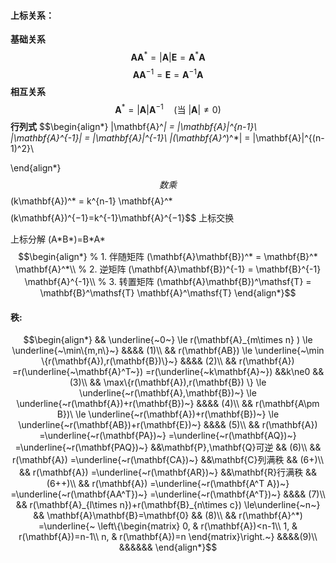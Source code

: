

#### 上标关系：
**基础关系**
$$\mathbf{A}\mathbf{A}^* = |\mathbf{A}| \mathbf{E} = \mathbf{A}^*\mathbf{A}$$
$$\mathbf{A}\mathbf{A}^{-1} = \mathbf{E} = \mathbf{A}^{-1}\mathbf{A}$$
**相互关系**
$$\mathbf{A}^* = |\mathbf{A}| \mathbf{A}^{-1} \quad (\text{当 } |\mathbf{A}| \neq 0)$$
**行列式**
$$\begin{align*}
|\mathbf{A}^*| = |\mathbf{A}|^{n-1}\\
|\mathbf{A}^{-1}| = |\mathbf{A}|^{-1}\\
|(\mathbf{A}^*)^*| = |\mathbf{A}|^{(n-1)^2}\\

\end{align*}$$
数乘
$$(k\mathbf{A})^* = k^{n-1} \mathbf{A}^*$$
$$(k\mathbf{A})^{−1}=k^{-1}​\mathbf{A}^{−1}$$
上标交换

上标分解
(A\*B\*)=B\*A\*
$$\begin{align*}
% 1. 伴随矩阵
(\mathbf{A}\mathbf{B})^* = \mathbf{B}^* \mathbf{A}^*\\
% 2. 逆矩阵
(\mathbf{A}\mathbf{B})^{-1} = \mathbf{B}^{-1} \mathbf{A}^{-1}\\
% 3. 转置矩阵
(\mathbf{A}\mathbf{B})^\mathsf{T} = \mathbf{B}^\mathsf{T} \mathbf{A}^\mathsf{T}
\end{align*}$$




#### 秩:
$$\begin{align*}
  && \underline{~0~}
\le r(\mathbf{A}_{m\times n} )
\le \underline{~\min\{m,n\}~} 
&&&& (1)\\
  && r(\mathbf{AB})
\le \underline{~\min \{r(\mathbf{A}),r(\mathbf{B})\}~} 
&&&& (2)\\
  && r(\mathbf{A})
=r(\underline{~\mathbf{A}^T~})
=r(\underline{~k\mathbf{A}~})
&&k\ne0 
&& (3)\\
  && \max\{r(\mathbf{A}),r(\mathbf{B}) \}
\le \underline{~r(\mathbf{A},\mathbf{B})~}
\le \underline{~r(\mathbf{A})+r(\mathbf{B})~}
&&&& (4)\\
  && r(\mathbf{A\pm B})\
\le \underline{~r(\mathbf{A})+r(\mathbf{B})~}
\le \underline{~r(\mathbf{AB})+r(\mathbf{E})~}
&&&& (5)\\
  && r(\mathbf{A})
=\underline{~r(\mathbf{PA})~}
=\underline{~r(\mathbf{AQ})~}
=\underline{~r(\mathbf{PAQ})~}
&&\mathbf{P},\mathbf{Q}可逆
&& (6)\\
  && r(\mathbf{A})
=\underline{~r(\mathbf{CA})~}
&&\mathbf{C}列满秩
&& (6+)\\
  && r(\mathbf{A})
=\underline{~r(\mathbf{AR})~}
&&\mathbf{R}行满秩
&& (6++)\\
  && r(\mathbf{A})
=\underline{~r(\mathbf{A^T A})~}
=\underline{~r(\mathbf{AA^T})~}
=\underline{~r(\mathbf{A^T})~}
&&&& (7)\\
  && r(\mathbf{A}_{l\times n})+r(\mathbf{B}_{n\times c})
\le\underline{~n~}
&& \mathbf{A}\mathbf{B}=\mathbf{0}
&& (8)\\
  && r(\mathbf{A}^*)
  =\underline{~
\left\{\begin{matrix}
 0, & r(\mathbf{A})<n-1\\
 1, & r(\mathbf{A})=n-1\\
 n, & r(\mathbf{A})=n
\end{matrix}\right.~}
&&&&(9)\\
  &&&&&&
\end{align*}$$